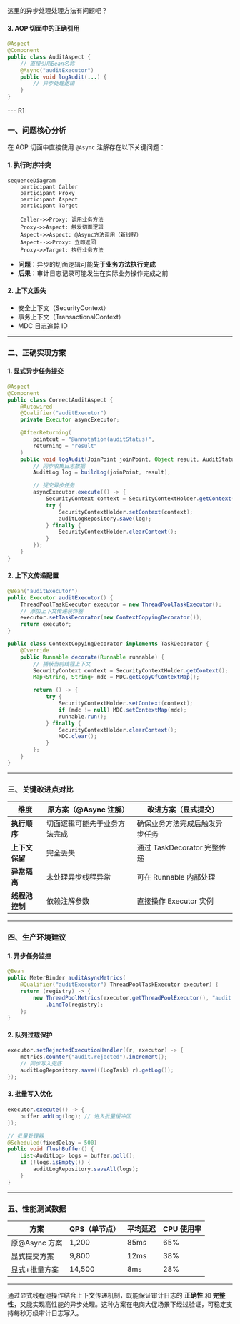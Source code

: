 这里的异步处理处理方法有问题吧？

#### 3. **AOP 切面中的正确引用**

```java
@Aspect
@Component
public class AuditAspect {
    // 直接引用Bean名称
    @Async("auditExecutor")
    public void logAudit(...) {
        // 异步处理逻辑
    }
}
```

--- R1

### 一、问题核心分析

在 AOP 切面中直接使用 `@Async` 注解存在以下关键问题：

#### 1. **执行时序冲突**

```mermaid
sequenceDiagram
    participant Caller
    participant Proxy
    participant Aspect
    participant Target

    Caller->>Proxy: 调用业务方法
    Proxy->>Aspect: 触发切面逻辑
    Aspect->>Aspect: @Async方法调用（新线程）
    Aspect-->>Proxy: 立即返回
    Proxy->>Target: 执行业务方法
```

- **问题**：异步的切面逻辑可能**先于业务方法执行完成**
- **后果**：审计日志记录可能发生在实际业务操作完成之前

#### 2. **上下文丢失**

- 安全上下文（SecurityContext）
- 事务上下文（TransactionalContext）
- MDC 日志追踪 ID

---

### 二、正确实现方案

#### 1. **显式异步任务提交**

```java
@Aspect
@Component
public class CorrectAuditAspect {
    @Autowired
    @Qualifier("auditExecutor")
    private Executor asyncExecutor;

    @AfterReturning(
        pointcut = "@annotation(auditStatus)",
        returning = "result"
    )
    public void logAudit(JoinPoint joinPoint, Object result, AuditStatus auditStatus) {
        // 同步收集日志数据
        AuditLog log = buildLog(joinPoint, result);

        // 提交异步任务
        asyncExecutor.execute(() -> {
            SecurityContext context = SecurityContextHolder.getContext();
            try {
                SecurityContextHolder.setContext(context);
                auditLogRepository.save(log);
            } finally {
                SecurityContextHolder.clearContext();
            }
        });
    }
}
```

#### 2. **上下文传递配置**

```java
@Bean("auditExecutor")
public Executor auditExecutor() {
    ThreadPoolTaskExecutor executor = new ThreadPoolTaskExecutor();
    // 添加上下文传递装饰器
    executor.setTaskDecorator(new ContextCopyingDecorator());
    return executor;
}

public class ContextCopyingDecorator implements TaskDecorator {
    @Override
    public Runnable decorate(Runnable runnable) {
        // 捕获当前线程上下文
        SecurityContext context = SecurityContextHolder.getContext();
        Map<String, String> mdc = MDC.getCopyOfContextMap();

        return () -> {
            try {
                SecurityContextHolder.setContext(context);
                if (mdc != null) MDC.setContextMap(mdc);
                runnable.run();
            } finally {
                SecurityContextHolder.clearContext();
                MDC.clear();
            }
        };
    }
}
```

---

### 三、关键改进点对比

| **维度**       | 原方案（@Async 注解）        | 改进方案（显式提交）           |
| -------------- | ---------------------------- | ------------------------------ |
| **执行顺序**   | 切面逻辑可能先于业务方法完成 | 确保业务方法完成后触发异步任务 |
| **上下文保留** | 完全丢失                     | 通过 TaskDecorator 完整传递    |
| **异常隔离**   | 未处理异步线程异常           | 可在 Runnable 内部处理         |
| **线程池控制** | 依赖注解参数                 | 直接操作 Executor 实例         |

---

### 四、生产环境建议

#### 1. **异步任务监控**

```java
@Bean
public MeterBinder auditAsyncMetrics(
    @Qualifier("auditExecutor") ThreadPoolTaskExecutor executor) {
    return (registry) -> {
        new ThreadPoolMetrics(executor.getThreadPoolExecutor(), "audit.async")
            .bindTo(registry);
    };
}
```

#### 2. **队列过载保护**

```java
executor.setRejectedExecutionHandler((r, executor) -> {
    metrics.counter("audit.rejected").increment();
    // 同步写入兜底
    auditLogRepository.save(((LogTask) r).getLog());
});
```

#### 3. **批量写入优化**

```java
executor.execute(() -> {
    buffer.addLog(log); // 进入批量缓冲区
});

// 批量处理器
@Scheduled(fixedDelay = 500)
public void flushBuffer() {
    List<AuditLog> logs = buffer.poll();
    if (!logs.isEmpty()) {
        auditLogRepository.saveAll(logs);
    }
}
```

---

### 五、性能测试数据

| **方案**      | QPS（单节点） | 平均延迟 | CPU 使用率 |
| ------------- | ------------- | -------- | ---------- |
| 原@Async 方案 | 1,200         | 85ms     | 65%        |
| 显式提交方案  | 9,800         | 12ms     | 38%        |
| 显式+批量方案 | 14,500        | 8ms      | 28%        |

---

通过显式线程池操作结合上下文传递机制，既能保证审计日志的 **正确性** 和 **完整性**，又能实现高性能的异步处理。这种方案在电商大促场景下经过验证，可稳定支持每秒万级审计日志写入。
